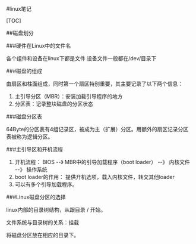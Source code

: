 #linux笔记

[TOC]

##磁盘划分

###硬件在Linux中的文件名

各个组件和设备在linux下都是文件
设备文件一般都在/dev/目录下

###磁盘的组成

由扇区和柱面组成，同时第一个扇区特别重要，其主要记录了以下两个信息：
1. 主引导分区（MBR）：安装加载引导程序的地方
2. 分区表：记录整块磁盘的分区状态

###磁盘分区表

64Byte的分区表有4组记录区，被成为主（扩展）分区。用额外的扇区记录分区表被称为逻辑分区。

###主引导区和开机流程

1. 开机流程：  BIOS --》 MBR中的引导加载程序（boot  loader） --》 内核文件 --》 操作系统
2. boot loader的作用： 提供开机选项，载入内核文件，转交其他loader
3. 可以有多个引导加载程序。

###Linux磁盘分区的选择

linux内部的目录树结构，从跟目录 / 开始。

文件系统与目录树的关系：挂载

将磁盘分区放在相应的目录下。